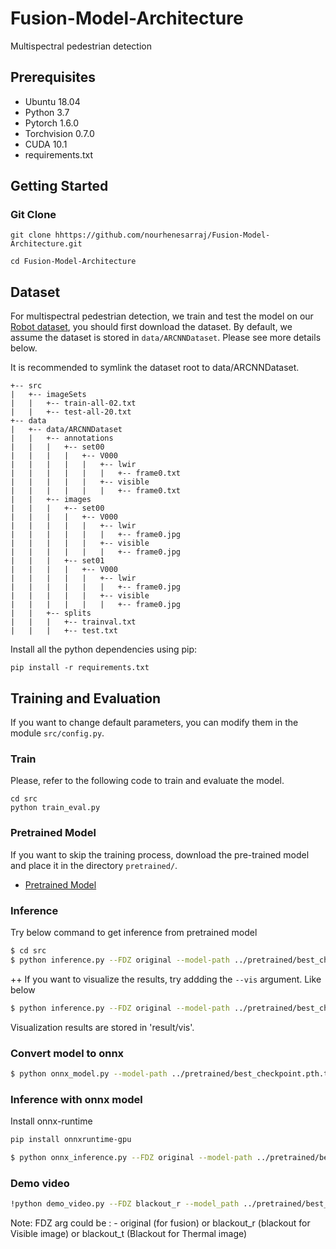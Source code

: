 # Fusion-Model-Architecture
Multispectral pedestrian detection

## Prerequisites

- Ubuntu 18.04
- Python 3.7
- Pytorch 1.6.0
- Torchvision 0.7.0
- CUDA 10.1
- requirements.txt

## Getting Started

### Git Clone 
```
git clone hhttps://github.com/nourhenesarraj/Fusion-Model-Architecture.git
```
```
cd Fusion-Model-Architecture
```

## Dataset

For multispectral pedestrian detection, we train and test the  model on our [Robot dataset](https://drive.google.com/drive/folders/1hfP4pmSKW5jtWkxXdeIOG4RVswVKG-BU?usp=sharing), you should first download the dataset. By default, we assume the dataset is stored in `data/ARCNNDataset`. Please see more details below.

It is recommended to symlink the dataset root to data/ARCNNDataset.

```
+-- src
|   +-- imageSets
|   |   +-- train-all-02.txt
|   |   +-- test-all-20.txt
+-- data
|   +-- data/ARCNNDataset
|   |   +-- annotations
|   |   |   +-- set00
|   |   |   |   +-- V000
|   |   |   |   |   +-- lwir
|   |   |   |   |   |   +-- frame0.txt
|   |   |   |   |   +-- visible
|   |   |   |   |   |   +-- frame0.txt
|   |   +-- images
|   |   |   +-- set00
|   |   |   |   +-- V000
|   |   |   |   |   +-- lwir
|   |   |   |   |   |   +-- frame0.jpg
|   |   |   |   |   +-- visible
|   |   |   |   |   |   +-- frame0.jpg
|   |   |   +-- set01
|   |   |   |   +-- V000
|   |   |   |   |   +-- lwir
|   |   |   |   |   |   +-- frame0.jpg
|   |   |   |   |   +-- visible
|   |   |   |   |   |   +-- frame0.jpg
|   |   +-- splits
|   |   |   +-- trainval.txt
|   |   |   +-- test.txt

```

Install all the python dependencies using pip:
```
pip install -r requirements.txt
```

## Training and Evaluation

If you want to change default parameters, you can modify them in the module `src/config.py`.

### Train
Please, refer to the following code to train and evaluate the model.
```
cd src
python train_eval.py
```

### Pretrained Model
If you want to skip the training process, download the pre-trained model and place it in the directory `pretrained/`.

- [Pretrained Model](https://drive.google.com/file/d/10aL_I_8QR9UCq8tXLge7pgp2GWst5neI/view?usp=sharing)

### Inference

Try below command to get inference from pretrained model

```bash
$ cd src
$ python inference.py --FDZ original --model-path ../pretrained/best_checkpoint.pth.tar
```
++ If you want to visualize the results, try addding the `--vis` argument. Like below

```bash
$ python inference.py --FDZ original --model-path ../pretrained/best_checkpoint.pth.tar --vis
```
Visualization results are stored in 'result/vis'.

### Convert model to onnx

```bash
$ python onnx_model.py --model-path ../pretrained/best_checkpoint.pth.tar
```
### Inference with onnx model
Install onnx-runtime 

```bash
pip install onnxruntime-gpu
```

```bash
$ python onnx_inference.py --FDZ original --model-path ../pretrained/best_checkpoint.pth.tar --vis
```

### Demo video

```bash
!python demo_video.py --FDZ blackout_r --model_path ../pretrained/best_checkpoint.pth.tar --vis
```

Note: 
FDZ arg could be : - original (for fusion) or blackout_r (blackout for Visible image) or blackout_t (Blackout for Thermal image) 


